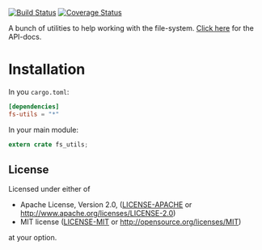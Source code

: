 [![Build Status](https://travis-ci.org/Byron/fs-utils-rs.svg?branch=master)](https://travis-ci.org/Byron/fs-utils-rs)
[![Coverage Status](https://coveralls.io/repos/github/Byron/fs-utils-rs/badge.svg?branch=master)](https://coveralls.io/github/Byron/fs-utils-rs?branch=master)

A bunch of utilities to help working with the file-system.
[Click here](https://byron.github.io/fs-utils-rs/fs_utils/index.html) for the API-docs.

# Installation

In you `cargo.toml`:

```toml
[dependencies]
fs-utils = "*"
```

In your main module:

```rust
extern crate fs_utils;
```

## License

Licensed under either of

*   Apache License, Version 2.0, ([LICENSE-APACHE](LICENSE-APACHE) or <http://www.apache.org/licenses/LICENSE-2.0>)
*   MIT license ([LICENSE-MIT](LICENSE-MIT) or <http://opensource.org/licenses/MIT>)

at your option.
